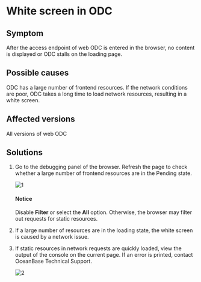 White screen in ODC
=========================

**Symptom**
-------------------------

After the access endpoint of web ODC is entered in the browser, no content is displayed or ODC stalls on the loading page.

Possible causes
------------------

ODC has a large number of frontend resources. If the network conditions are poor, ODC takes a long time to load network resources, resulting in a white screen.

Affected versions
----------------------

All versions of web ODC

**Solutions**
-------------------------

1. Go to the debugging panel of the browser. Refresh the page to check whether a large number of frontend resources are in the Pending state.

   ![1](https://obbusiness-private.oss-cn-shanghai.aliyuncs.com/doc/img/odc/KB/3.common-troubleshooting/7.front-page-exception/3.odc-page-white-screen/1.png)

   <main id="notice" type='notice'>
      <h4>Notice</h4>
      <p>Disable <strong>Filter</strong> or select the <strong>All</strong> option. Otherwise, the browser may filter out requests for static resources. </p>
   </main>

2. If a large number of resources are in the loading state, the white screen is caused by a network issue.

3. If static resources in network requests are quickly loaded, view the output of the console on the current page. If an error is printed, contact OceanBase Technical Support.

   ![2](https://obbusiness-private.oss-cn-shanghai.aliyuncs.com/doc/img/odc/KB/3.common-troubleshooting/7.front-page-exception/3.odc-page-white-screen/2.png)
